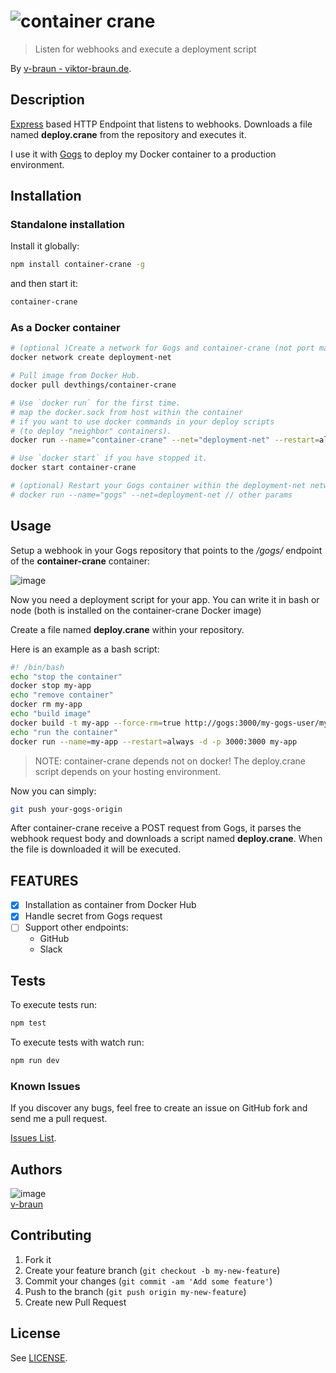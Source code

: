# ![container crane](https://cdn.rawgit.com/v-braun/container-crane/1664bed60d95b0e8de5c5159fd44fc06ea8095b8/media/logo.svg)

> Listen for webhooks and execute a deployment script

By [v-braun - viktor-braun.de](https://viktor-braun.de).


## Description
[Express](http://expressjs.com/) based HTTP Endpoint that listens to webhooks. Downloads a file named **deploy.crane** from the repository and executes it.

I use it with [Gogs](https://gogs.io/) to deploy my Docker container to a production environment.

## Installation

### Standalone installation
Install it globally:

```bash
npm install container-crane -g
```

and then start it:

```bash
container-crane
```

### As a Docker container
```bash
# (optional )Create a network for Gogs and container-crane (not port mappings required)
docker network create deployment-net

# Pull image from Docker Hub.
docker pull devthings/container-crane

# Use `docker run` for the first time.
# map the docker.sock from host within the container
# if you want to use docker commands in your deploy scripts 
# (to deploy "neighbor" containers).
docker run --name="container-crane" --net="deployment-net" --restart=always -d -v /var/run/docker.sock:/var/run/docker.sock -v $(which docker):/bin/docker devthings/container-crane

# Use `docker start` if you have stopped it.
docker start container-crane

# (optional) Restart your Gogs container within the deployment-net network
# docker run --name="gogs" --net=deployment-net // other params

```

## Usage

Setup a webhook in your Gogs repository that points to the */gogs/* endpoint of the **container-crane** container:

![image](https://raw.githubusercontent.com/v-braun/container-crane/master/doc/create-webhook.jpg)

Now you need a deployment script for your app.
You can write it in bash or node (both is installed on the container-crane Docker image)

Create a file named **deploy.crane** within your repository.

Here is an example as a bash script:

```bash
#! /bin/bash
echo "stop the container"
docker stop my-app
echo "remove container"
docker rm my-app
echo "build image"
docker build -t my-app --force-rm=true http://gogs:3000/my-gogs-user/my-app.git
echo "run the container"
docker run --name=my-app --restart=always -d -p 3000:3000 my-app
```

> NOTE: container-crane depends not on docker! 
> The deploy.crane script depends on your hosting environment.

Now you can simply:

```bash
git push your-gogs-origin
```


After container-crane receive a POST request from Gogs, it parses the webhook request body and downloads a script named **deploy.crane**.
When the file is downloaded it will be executed.


## FEATURES
- [x] Installation as container from Docker Hub
- [x] Handle secret from Gogs request
- [ ] Support other endpoints:
	- GitHub
	- Slack

## Tests
To execute tests run:

```bash
npm test
```

To execute tests with watch run:

```bash
npm run dev
```



### Known Issues

If you discover any bugs, feel free to create an issue on GitHub fork and
send me a pull request.

[Issues List](https://github.com/v-braun/container-crane/issues).

## Authors

![image](https://avatars3.githubusercontent.com/u/4738210?v=3&s=50)  
[v-braun](https://github.com/v-braun/)



## Contributing

1. Fork it
2. Create your feature branch (`git checkout -b my-new-feature`)
3. Commit your changes (`git commit -am 'Add some feature'`)
4. Push to the branch (`git push origin my-new-feature`)
5. Create new Pull Request


## License

See [LICENSE](https://github.com/v-braun/container-crane/blob/master/LICENSE).
